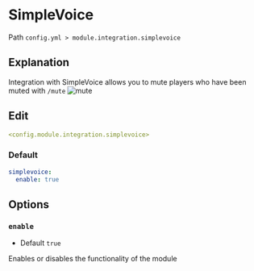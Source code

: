 # SimpleVoice
Path `config.yml > module.integration.simplevoice`

## Explanation
Integration with SimpleVoice allows you to mute players who have been muted with `/mute`
![mute](/mute.png)

## Edit
```yaml
<config.module.integration.simplevoice>
```

### Default
```yaml
simplevoice:
  enable: true
```

## Options

### `enable`
- Default `true`

Enables or disables the functionality of the module

